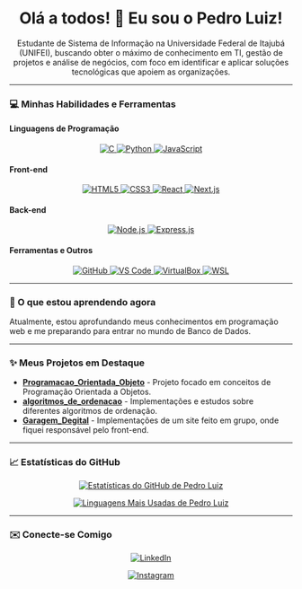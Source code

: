 <!-- <p align="center"> -->
<!--   <a href="https://github.com/pedrolmf33" target="_blank"> -->
<!--       <img src="https://avatars.githubusercontent.com/u/170816254?v=4" alt="Pedro Luiz de Moraes Ferreira" width="150" height="150" style="border-radius:50%;"> -->
<!--     <sub><b>Pedro Luiz de Moraes Ferreira</b></sub> -->
<!--   </a> -->
<!-- </p> -->

<h1 align="center">Olá a todos! 👋 Eu sou o Pedro Luiz!</h1>

<p align="center">
  Estudante de Sistema de Informação na Universidade Federal de Itajubá (UNIFEI), buscando obter o máximo de conhecimento em TI, gestão de projetos e análise de negócios, com foco em identificar e aplicar soluções tecnológicas que apoiem as organizações.
</p>

---

### 💻 Minhas Habilidades e Ferramentas

#### Linguagens de Programação
<p align="center">
  <a href="https://www.cprogramming.com/" target="_blank">
    <img src="https://img.shields.io/badge/-C-A8B9CC?style=for-the-badge&logo=c&logoColor=white" alt="C" />
  </a>
  <a href="https://www.python.org/" target="_blank">
    <img src="https://img.shields.io/badge/-Python-3776AB?style=for-the-badge&logo=python&logoColor=white" alt="Python" />
  </a>
  <a href="https://developer.mozilla.org/pt-BR/docs/Web/JavaScript" target="_blank">
    <img src="https://img.shields.io/badge/-JavaScript-F7DF1E?style=for-the-badge&logo=javascript&logoColor=black" alt="JavaScript" />
  </a>
</p>

#### Front-end
<p align="center">
  <a href="https://www.w3.org/TR/html52/" target="_blank">
    <img src="https://img.shields.io/badge/-HTML5-E34F26?style=for-the-badge&logo=html5&logoColor=white" alt="HTML5" />
  </a>
  <a href="https://www.w3.org/TR/CSS/" target="_blank">
    <img src="https://img.shields.io/badge/-CSS3-1572B6?style=for-the-badge&logo=css3&logoColor=white" alt="CSS3" />
  </a>
  <a href="https://react.dev/" target="_blank">
    <img src="https://img.shields.io/badge/-React-61DAFB?style=for-the-badge&logo=react&logoColor=black" alt="React" />
  </a>
  <a href="https://nextjs.org/" target="_blank">
    <img src="https://img.shields.io/badge/-Next.js-000000?style=for-the-badge&logo=next.js&logoColor=white" alt="Next.js" />
  </a>
</p>

#### Back-end
<p align="center">
  <a href="https://nodejs.org/en" target="_blank">
    <img src="https://img.shields.io/badge/-Node.js-339933?style=for-the-badge&logo=node.js&logoColor=white" alt="Node.js" />
  </a>
  <a href="https://expressjs.com/" target="_blank">
    <img src="https://img.shields.io/badge/-Express.js-000000?style=for-the-badge&logo=express&logoColor=white" alt="Express.js" />
  </a>
</p>

#### Ferramentas e Outros
<p align="center">
  <a href="https://github.com/pedrolmf33" target="_blank"> <img src="https://img.shields.io/badge/-GitHub-181717?style=for-the-badge&logo=github&logoColor=white" alt="GitHub" />
  </a>
  <a href="https://code.visualstudio.com/" target="_blank">
    <img src="https://img.shields.io/badge/-VSCode-007ACC?style=for-the-badge&logo=visualstudiocode&logoColor=white" alt="VS Code" />
  </a>
  <a href="https://www.virtualbox.org/" target="_blank">
    <img src="https://img.shields.io/badge/-VirtualBox-20A7EE?style=for-the-badge&logo=virtualbox&logoColor=white" alt="VirtualBox" />
  </a>
  <a href="https://learn.microsoft.com/pt-br/windows/wsl/" target="_blank">
    <img src="https://img.shields.io/badge/-WSL-264DE4?style=for-the-badge&logo=windows&logoColor=white" alt="WSL" />
  </a>
</p>

---

### 🌱 O que estou aprendendo agora

Atualmente, estou aprofundando meus conhecimentos em programação web e me preparando para entrar no mundo de Banco de Dados.

---

### ✨ Meus Projetos em Destaque

* [**Programacao_Orientada_Objeto**](https://github.com/pedrolmf33/Programacao_Orientada_Objeto.git) - Projeto focado em conceitos de Programação Orientada a Objetos.
* [**algoritmos_de_ordenacao**](https://github.com/pedrolmf33/algoritmos_de_ordenacao.git) - Implementações e estudos sobre diferentes algoritmos de ordenação.
* [**Garagem_Degital**](https://garagem-digital-three.vercel.app/) - Implementações de um site feito em grupo, onde fiquei responsável pelo front-end.

---

### 📈 Estatísticas do GitHub

<p align="center">
  <a href="https://github.com/pedrolmf33" target="_blank">
    <img src="https://github-readme-stats.vercel.app/api?username=pedrolmf33&show_icons=true&theme=radical&include_all_commits=true&count_private=true" alt="Estatísticas do GitHub de Pedro Luiz" />
  </a>
</p>
<p align="center">
  <a href="https://github.com/pedrolmf33" target="_blank">
    <img src="https://github-readme-stats.vercel.app/api/top-langs/?username=pedrolmf33&layout=compact&theme=radical&hide_progress=true" alt="Linguagens Mais Usadas de Pedro Luiz" />
  </a>
</p>

---

### ✉️ Conecte-se Comigo

<p align="center">
  <a href="https://www.linkedin.com/in/pedro-luiz-ferreira-765089336/" target="_blank">
    <img src="https://img.shields.io/badge/-LinkedIn-0077B5?style=for-the-badge&logo=linkedin&logoColor=white" alt="LinkedIn" />
  </a>
</p>
<p align="center">
  <a href="https://www.instagram.com/pedro_luiz2070/profilecard/?igsh=MXVsMTFnd2Vkc3hhZg==" target="_blank">
    <img src="https://img.shields.io/badge/-Instagram-E4405F?style=for-the-badge&logo=instagram&logoColor=white" alt="Instagram" />
  </a>
</p>
